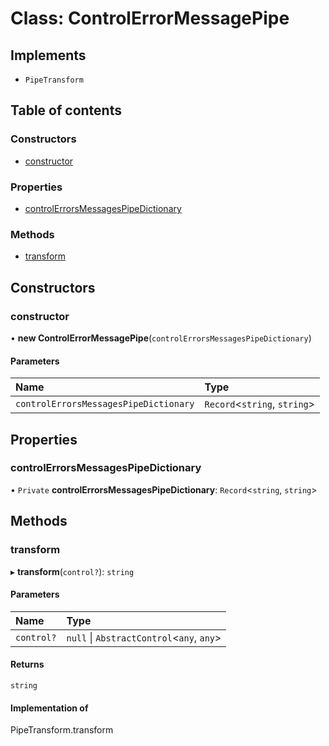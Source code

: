 # Class: ControlErrorMessagePipe

## Implements

- `PipeTransform`

## Table of contents

### Constructors

- [constructor](ControlErrorMessagePipe.md#constructor)

### Properties

- [controlErrorsMessagesPipeDictionary](ControlErrorMessagePipe.md#controlerrorsmessagespipedictionary)

### Methods

- [transform](ControlErrorMessagePipe.md#transform)

## Constructors

### constructor

• **new ControlErrorMessagePipe**(`controlErrorsMessagesPipeDictionary`)

#### Parameters

| Name | Type |
| :------ | :------ |
| `controlErrorsMessagesPipeDictionary` | `Record`<`string`, `string`\> |

## Properties

### controlErrorsMessagesPipeDictionary

• `Private` **controlErrorsMessagesPipeDictionary**: `Record`<`string`, `string`\>

## Methods

### transform

▸ **transform**(`control?`): `string`

#### Parameters

| Name | Type |
| :------ | :------ |
| `control?` | ``null`` \| `AbstractControl`<`any`, `any`\> |

#### Returns

`string`

#### Implementation of

PipeTransform.transform
